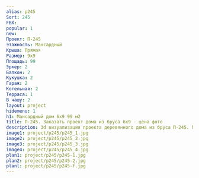 ```yaml
---
alias: p245
Sort: 245
FBX: 
popular: 1
new: 
Проект: П-245
Этажность: Мансардный
Крыша: Прямая
Размер: 9х9
Площадь: 99
Эркер: 2
Балкон: 2
Кукушка: 2
Гараж: 2
Котельная: 2
Терраса: 1
В чашу: 2
layout: project
hidemenu: 1
h1: Мансардный дом 6х9 99 м2
title: П-245. Заказать проект дома из бруса 6х9 - цена фото
description: 3d визуализация проекта деревянного дома из бруса П-245. Площадь 99 м2, размер 6х9. Вы можете внести любые изменения в проект.
image1: project/p245/p245_1.jpg
image2: project/p245/p245_2.jpg
image3: project/p245/p245_3.jpg
image4: project/p245/p245_4.jpg
plan1: project/p245/p245-1.jpg
plan2: project/p245/p245-2.jpg
planl: project/p245/p245-f.jpg
---
```

